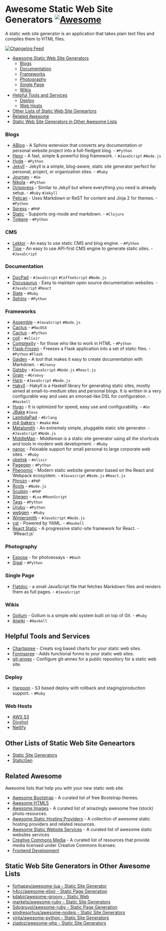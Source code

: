 # Awesome Static Web Site Generators [![Awesome](https://cdn.rawgit.com/sindresorhus/awesome/d7305f38d29fed78fa85652e3a63e154dd8e8829/media/badge.svg)](https://github.com/sindresorhus/awesome)

A static web site generator is an application that takes plain text files and compiles them to HTML files.

[![Changelog Feed](https://mozorg.cdn.mozilla.net/media/img/trademarks/feed-icon-14x14.png)](https://github.com/myles/awesome-static-generators/commits/master/README.md.atom)

- [Awesome Static Web Site Generators](#awesome-static-web-site-generators)
  - [Blogs](#blogs)
  - [Documentation](#documentation)
  - [Frameworks](#frameworks)
  - [Photography](#photograpy)
  - [Single Page](#single-page)
  - [Wikis](#wikis)
- [Helpful Tools and Services](#helpful-tools-and-services)
  - [Deploy](#deploy)
  - [Web Hosts](#web-hosts)
- [Other Lists of Static Web Site Geneartors](#other-lists-of-static-web-site-generators)
- [Related Awesome](#related-awesome)
- [Static Web Site Generators in Other Awesome Lists](#static-web-site-generators-in-other-awesome-lists)

### Blogs

* [ABlog](http://ablog.readthedocs.org/) - A Sphinx extension that converts any documentation or personal website project into a full-fledged blog. - `#Python`
* [Hexo](https://github.com/hexojs/hexo) - A fast, simple & powerful blog framework. - `#JavaScript` `#Node.js`
* [Hyde](https://github.com/hyde/hyde) - `#Python`
* [Jekyll](https://github.com/jekyll/jekyll) - Jekyll is a simple, blog-aware, static site generator perfect for personal, project, or organization sites.  - `#Ruby`
* [Journey](https://github.com/kabukky/journey) - `#Go`
* [Nikola](https://getnikola.com/) - `#Python`
* [Octopress](https://github.com/imathis/octopress) - Similar to Jekyll but where everything you need is already setup. - `#Ruby` `#Jekyll`
* [Pelican](https://github.com/getpelican/pelican) - Uses Markdown or ReST for content and Jinja 2 for themes. - `#Python`
* [Spress](https://github.com/spress/Spress/) - `#PHP`
* [Static](https://github.com/nakkaya/static) - Supports org-mode and markdown. - `#Clojure`
* [Tinkere](http://tinkerer.me/) - `#Python`

### CMS

* [Lektor](https://www.getlektor.com/) - An easy to use static CMS and blog engine. - `#Python`
* [Tipe](https://tipe.io/) - An easy to use API-first CMS engine to generate static sites. - `#JavaScript`

### Documentation

* [DocPad](https://github.com/docpad/docpad) - `#JavaScript` `#CoffeeScript` `#Node.js`
* [Docusaurus](https://docusaurus.io/) - Easy to maintain open source documentation websites. - `#JavaScript` `#React`
* [Slate](https://github.com/lord/slate) - `#Ruby`
* [Sphinx](http://sphinx-doc.org/) - `#Python`

### Frameworks

* [Assemble](http://assemble.io/) - `#JavaScript` `#Node.js`
* [Cactus](http://cactusformac.com/) - `#MacOSX`
* [Cactus](https://github.com/koenbok/Cactus) - `#Python`
* [coil](https://github.com/badosu/coil) - `#elixir`
* [Complexity](http://complexity.readthedocs.org/en/latest/) - for those who like to work in HTML - `#Python`
* [Flask-Frozen](https://github.com/SimonSapin/Frozen-Flask) - Freezes a Flask application into a set of static files. - `#Python` `#Flask`
* [Gaiden](https://github.com/kobo/gaiden) - A tool that makes it easy to create documentation with Markdown. - `#Groovy`
* [Gatsby](https://github.com/gatsbyjs/gatsby) - `#JavaScript` `#Node.js` `#React.js`
* [Grain](https://github.com/sysgears/grain) - `#Groovy`
* [Harp](http://harpjs.com/) - `#JavaScript` `#Node.js`
* [Hakyll](https://github.com/jaspervdj/hakyll) - Hakyll is a Haskell library for generating static sites, mostly aimed at small-to-medium sites and personal blogs. It is written in a very configurable way and uses an xmonad-like DSL for configuration. - `#Haskell`
* [Hugo](https://github.com/spf13/hugo) - It is optimized for speed, easy use and configurability. - `#Go`
* [JBake](https://github.com/jbake-org/jbake) `#Java`
* [LambdaPad](https://github.com/gar1t/lambdapad) - `#Erlang`
* [m4-bakery](http://datagrok.github.io/m4-bakery/) - `#make` `#m4`
* [Metalsmith](https://github.com/segmentio/metalsmith) - An extremely simple, pluggable static site generator. - `#JavaScript` `#Node.js`
* [MiddleMan](https://github.com/middleman/middleman) - Middleman is a static site generator using all the shortcuts and tools in modern web development. - `#Ruby`
* [nanoc](https://github.com/nanoc/nanoc) - Felxiable support for small personal to large corporate web sites. - `#Ruby`
* [obelisk](https://github.com/BennyHallett/obelisk) - `#elixir`
* [Pagegen](http://pagegen.phnd.net/) - `#Python`
* [Phenomic](https://phenomic.io/) - Modern static website generator based on the React and Webpack ecosystem. - `#Javascript` `#Node.js` `#React.js`
* [Phrozn](http://phrozn.info/) - `#PHP`
* [Roots](http://roots.cx/) - `#Node.js`
* [Sculpin](https://sculpin.io/) - `#PHP`
* [Sitegen](https://github.com/leafo/sitegen) - `#Lua` `#MoonScript`
* [Tags](https://github.com/braceio/tags) - `#Python`
* [Urubu](http://urubu.jandecaluwe.com/) - `#Python`
* [webgen](http://webgen.gettalong.org/) - `#Ruby`
* [Wintersmith](https://github.com/jnordberg/wintersmith) - `#JavaScript` `#Node.js`
* [yst](https://github.com/jgm/yst) - Powered by YAML. - `#Haskell`
* [React Static](https://github.com/nozzle/react-static) - A progressive static-site framework for React. - '#React.js'

### Photography

* [Expose](https://github.com/Jack000/Expose) - for photoessays - `#Bash`
* [Sigal](https://sigal.readthedocs.org/en/latest/) - `#Python`

### Single Page

* [Flatdoc](http://ricostacruz.com/flatdoc/) - a small JavaScript file that fetches Markdown files and renders them as full pages. - `#JavaScript`

### Wikis

* [Gollum](https://github.com/gollum/gollum) - Gollum is a simple wiki system built on top of Git. - `#Ruby`
* [ikiwiki](https://ikiwiki.info/) - `#Haskell`

## Helpful Tools and Services

* [Chartspree](http://chartspree.io/) - Creats svg based charts for your static web sites.
* [Formspree](http://www.formspree.io/) - Adds functional forms to your static web sites.
* [git-annex](http://git-annex.branchable.com/tips/setup_a_public_repository_on_a_web_site/) - Configure git-annex for a public repository for a static web site. 

### Deploy

* [Harpoon](http://www.getharpoon.com/) - S3 based deploy with rollback and staging/production support. - `#Ruby`

### Web Hosts

* [AWS S3](http://aws.amazon.com/s3/)
* [Divshot](https://divshot.com/)
* [Netlify](https://www.netlify.com/)

## Other Lists of Static Web Site Geneartors

* [Static Site Generators](http://staticsitegenerators.net/)
* [StaticGen](https://www.staticgen.com/)

## Related Awesome

Awesome lists that help you with your new static web site. 

* [Awesome Bootstrap](https://github.com/therebelrobot/awesome-bootstrap) - A curated list of free Bootstrap themes.
* [Awesome HTML5](https://github.com/diegocard/awesome-html5)
* [Awesome Images](https://github.com/heyalexej/awesome-images) - A curated list of amazingly awesome free (stock) photo resources.
* [Awesome Static Hosting Providers](https://github.com/b-long/awesome-static-hosting) - A collection of awesome static hosting providers and related resources.
* [Awesome Static Website Services](https://github.com/aharris88/awesome-static-website-services) - A curated list of awesome static websites services
* [Creative Commons Media](https://github.com/shime/creative-commons-media) - A curated list of resources that provide media licensed under Creative Commons licenses.
* [Frontend Development](https://github.com/dypsilon/frontend-dev-bookmarks)

## Static Web Site Generators in Other Awesome Lists

* [forhappy/awesome-lua - Static Site Generator](https://github.com/forhappy/awesome-lua#static-site-generator)
* [h4cc/awesome-elixir - Static Page Generation](https://github.com/h4cc/awesome-elixir#static-page-generation)
* [kdabir/awesome-groovy - Static Web](https://github.com/kdabir/awesome-groovy#static-web)
* [markets/awesome-ruby - Static Site Generators](https://github.com/markets/awesome-ruby#static-site-generation)
* [Sdogruyol/awesome-ruby - Static Page Generation](https://github.com/Sdogruyol/awesome-ruby#static-page-generation)
* [sindresorhus/awesome-nodejs - Static Site Generators](https://github.com/sindresorhus/awesome-nodejs#static-site-generators)
* [vinta/awesome-python - Static Site Generators](https://github.com/vinta/awesome-python#static-site-generator)
* [ziadoz/awesome-php - Static Site Generators](https://github.com/ziadoz/awesome-php#static-site-generators)
